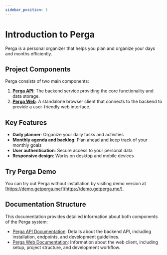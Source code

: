 ```yaml
---
sidebar_position: 1
---
```


# Introduction to Perga

Perga is a personal organizer that helps you plan and organize your days and months efficiently.

## Project Components

Perga consists of two main components:

1. **[Perga API](https://github.com/dbtiunov/perga-api)**: The backend service providing the core functionality and data storage.
2. **[Perga Web](https://github.com/dbtiunov/perga-web)**: A standalone browser client that connects to the backend to provide a user-friendly web interface.

## Key Features

- **Daily planner**: Organize your daily tasks and activities
- **Monthly agenda and backlog**: Plan ahead and keep track of your monthly goals
- **User authentication**: Secure access to your personal data
- **Responsive design**: Works on desktop and mobile devices

## Try Perga Demo

You can try out Perga without installation by visiting demo version at [https://demo.getperga.me/](https://demo.getperga.me/).

## Documentation Structure

This documentation provides detailed information about both components of the Perga system:

- [Perga API Documentation](./perga-api): Details about the backend API, including installation, endpoints, and development guidelines.
- [Perga Web Documentation](./perga-web): Information about the web client, including setup, project structure, and development workflow.
